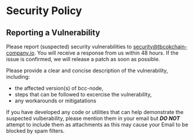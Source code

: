 # Security Policy

## Reporting a Vulnerability

Please report (suspected) security vulnerabilities to security@tbcokchain-company.io. You will receive a
response from us within 48 hours. If the issue is confirmed, we will release a patch as soon
as possible.

Please provide a clear and concise description of the vulnerability, including:

* the affected version(s) of bcc-node,
* steps that can be followed to excercise the vulnerability,
* any workarounds or mitigatations

If you have developed any code or utilities that can help demonstrate the suspected
vulberability, please mention them in your email but ***DO NOT*** attempt to include them as
attachments as this may cause your Email to be blocked by spam filters.
